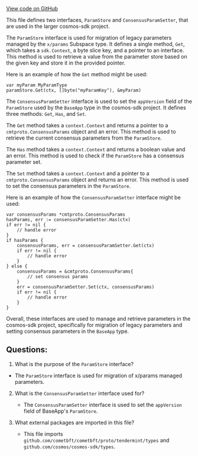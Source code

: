 [View code on GitHub](https://github.com/cosmos/cosmos-sdk/blob/main/x/consensus/exported/exported.go)

This file defines two interfaces, `ParamStore` and `ConsensusParamSetter`, that are used in the larger cosmos-sdk project. 

The `ParamStore` interface is used for migration of legacy parameters managed by the `x/params` Subspace type. It defines a single method, `Get`, which takes a `sdk.Context`, a byte slice key, and a pointer to an interface. This method is used to retrieve a value from the parameter store based on the given key and store it in the provided pointer. 

Here is an example of how the `Get` method might be used:

```
var myParam MyParamType
paramStore.Get(ctx, []byte("myParamKey"), &myParam)
```

The `ConsensusParamSetter` interface is used to set the `appVersion` field of the `ParamStore` used by the `BaseApp` type in the cosmos-sdk project. It defines three methods: `Get`, `Has`, and `Set`. 

The `Get` method takes a `context.Context` and returns a pointer to a `cmtproto.ConsensusParams` object and an error. This method is used to retrieve the current consensus parameters from the `ParamStore`.

The `Has` method takes a `context.Context` and returns a boolean value and an error. This method is used to check if the `ParamStore` has a consensus parameter set.

The `Set` method takes a `context.Context` and a pointer to a `cmtproto.ConsensusParams` object and returns an error. This method is used to set the consensus parameters in the `ParamStore`.

Here is an example of how the `ConsensusParamSetter` interface might be used:

```
var consensusParams *cmtproto.ConsensusParams
hasParams, err := consensusParamSetter.Has(ctx)
if err != nil {
    // handle error
}
if hasParams {
    consensusParams, err = consensusParamSetter.Get(ctx)
    if err != nil {
        // handle error
    }
} else {
    consensusParams = &cmtproto.ConsensusParams{
        // set consensus params
    }
    err = consensusParamSetter.Set(ctx, consensusParams)
    if err != nil {
        // handle error
    }
}
```

Overall, these interfaces are used to manage and retrieve parameters in the cosmos-sdk project, specifically for migration of legacy parameters and setting consensus parameters in the `BaseApp` type.
## Questions: 
 1. What is the purpose of the `ParamStore` interface?
   - The `ParamStore` interface is used for migration of x/params managed parameters.

2. What is the `ConsensusParamSetter` interface used for?
   - The `ConsensusParamSetter` interface is used to set the `appVersion` field of BaseApp's `ParamStore`.

3. What external packages are imported in this file?
   - This file imports `github.com/cometbft/cometbft/proto/tendermint/types` and `github.com/cosmos/cosmos-sdk/types`.